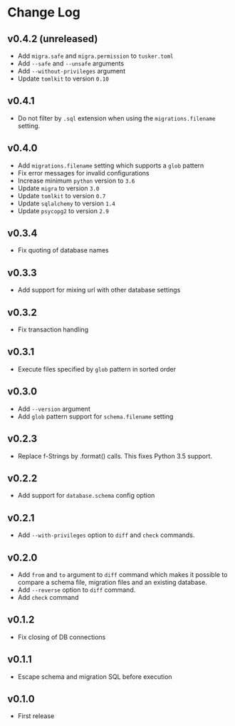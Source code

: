 # Change Log

## v0.4.2 (unreleased)

* Add `migra.safe` and `migra.permission` to `tusker.toml`
* Add `--safe` and `--unsafe` arguments
* Add `--without-privileges` argument
* Update `tomlkit` to version `0.10`

## v0.4.1

* Do not filter by `.sql` extension when using the `migrations.filename`
  setting.

## v0.4.0

* Add `migrations.filename` setting which supports a `glob` pattern
* Fix error messages for invalid configurations
* Increase minimum `python` version to `3.6`
* Update `migra` to version `3.0`
* Update `tomlkit` to version `0.7`
* Update `sqlalchemy` to version `1.4`
* Update `psycopg2` to version `2.9`

## v0.3.4

* Fix quoting of database names

## v0.3.3

* Add support for mixing url with other database settings

## v0.3.2

* Fix transaction handling

## v0.3.1

* Execute files specified by `glob` pattern in sorted order

## v0.3.0

* Add `--version` argument
* Add `glob` pattern support for `schema.filename` setting

## v0.2.3

* Replace f-Strings by .format() calls. This fixes Python 3.5 support.

## v0.2.2

* Add support for `database.schema` config option

## v0.2.1

* Add `--with-privileges` option to `diff` and `check` commands.

## v0.2.0

* Add `from` and `to` argument to `diff` command which makes it possible
  to compare a schema file, migration files and an existing database.
* Add `--reverse` option to `diff` command.
* Add `check` command

## v0.1.2

* Fix closing of DB connections

## v0.1.1

* Escape schema and migration SQL before execution

## v0.1.0

* First release
